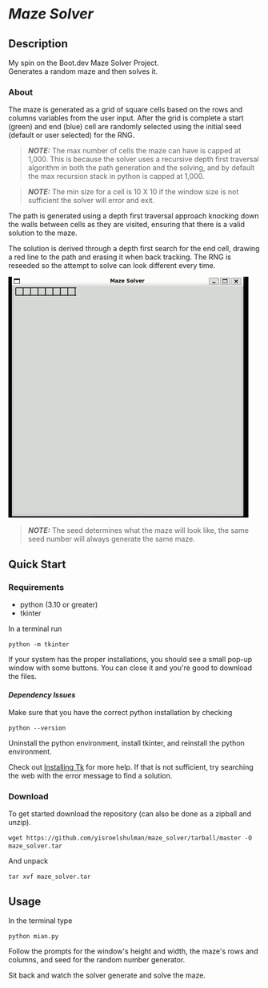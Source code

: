 # **_Maze Solver_**

## Description
My spin on the Boot.dev Maze Solver Project.\
Generates a random maze and then solves it.

### About
The maze is generated as a grid of square cells based on the rows and columns variables from the user input. After the grid is complete a start (green) and end (blue) cell are randomly selected using the initial seed (default or user selected) for the RNG.

> **_NOTE:_** The max number of cells the maze can have is capped at 1,000. This is because the solver uses a recursive depth first traversal algorithm in both the path generation and the solving, and by default the max recursion stack in python is capped at 1,000.


> **_NOTE:_** The min size for a cell is 10 X 10 if the window size is not sufficient the solver will error and exit.


The path is generated using a depth first traversal approach knocking down the walls between cells as they are visited, ensuring that there is a valid solution to the maze.

The solution is derived through a depth first search for the end cell, drawing a red line to the path and erasing it when back tracking. The RNG is reseeded so the attempt to solve can look different every time.

![](https://github.com/yisroelshulman/assets/blob/main/maze_solver/maze.gif)

> **_NOTE:_** The seed determines what the maze will look like, the same seed number will always generate the same maze.

## Quick Start
### Requirements
- python (3.10 or greater)
- tkinter

In a terminal run
```
python -m tkinter
```
If your system has the proper installations, you should see a small pop-up window with some buttons. You can close it and you're good to download the files.

#### _Dependency Issues_
Make sure that you have the correct python installation by checking
```
python --version
```
Uninstall the python environment, install tkinter, and reinstall the python environment.

Check out [Installing Tk][] for more help. If that is not sufficient, try searching the web with the error message to find a solution.

[Installing Tk]: https://tkdocs.com/tutorial/install.html

### Download
To get started download the repository (can also be done as a zipball and unzip).
```
wget https://github.com/yisroelshulman/maze_solver/tarball/master -O maze_solver.tar
```
And unpack
```
tar xvf maze_solver.tar
```

## Usage
In the terminal type
```
python mian.py
```
Follow the prompts for the window's height and width, the maze's rows and columns, and seed for the random number generator.

Sit back and watch the solver generate and solve the maze.